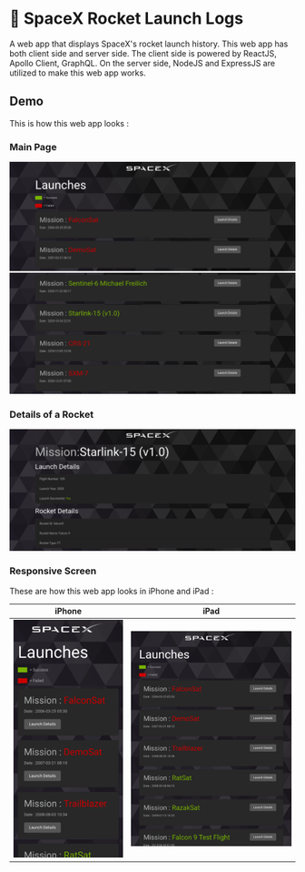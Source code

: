 # 🚀 SpaceX Rocket Launch Logs

A web app that displays SpaceX's rocket launch history. This web app has both client side and server side. The client side is powered by ReactJS, Apollo Client, GraphQL. On the server side, NodeJS and ExpressJS are utilized to make this web app works. 

## Demo

This is how this web app looks :<br />

### Main Page
<img src="https://raw.githubusercontent.com/kevinadhiguna/spacex-rocket-launch-logs/master/demo/1.main.png" />

<img src="https://raw.githubusercontent.com/kevinadhiguna/spacex-rocket-launch-logs/master/demo/2.main.png" />

### Details of a Rocket

<img src="https://raw.githubusercontent.com/kevinadhiguna/spacex-rocket-launch-logs/master/demo/3.detail.png" />

### Responsive Screen

These are how this web app looks in iPhone and iPad :<br />

| iPhone | iPad |
|--------|------|
| <img src="https://raw.githubusercontent.com/kevinadhiguna/spacex-rocket-launch-logs/master/demo/mobilePhone.png" />    | <img src="https://raw.githubusercontent.com/kevinadhiguna/spacex-rocket-launch-logs/master/demo/iPad.png" />  |
